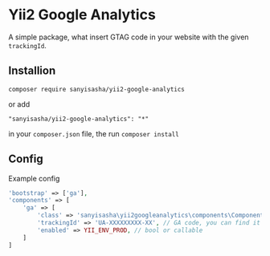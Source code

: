 # Yii2 Google Analytics
A simple package, what insert GTAG code in your website with the given `trackingId`.
## Installion
```
composer require sanyisasha/yii2-google-analytics
```
or add
```
"sanyisasha/yii2-google-analytics": "*"
```
in your `composer.json` file, the run `composer install`

## Config
Example config
```php
'bootstrap' => ['ga'],
'components' => [
    'ga' => [
        'class' => 'sanyisasha\yii2googleanalytics\components\Component',
        'trackingId' => 'UA-XXXXXXXXX-XX', // GA code, you can find it in administration
        'enabled' => YII_ENV_PROD, // bool or callable
    ]
]
```